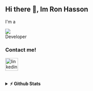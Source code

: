 ## Hi there 👋, Im Ron Hasson
<span>
I'm a
</span>
<br>
<p>
<span>
<!--![Typing SVG](https://readme-typing-svg-ron.herokuapp.com?color=%2336BCF7&size=28&vCenter=true&width=172&height=30&lines=JavaScript;Node.js;React.js;Vue.js;Unity;Web)] -->
<img src="https://readme-typing-svg-ron.herokuapp.com?color=%2336BCF7&size=28&vCenter=true&width=172&lines=JavaScript;Node.js;React.js;Vue.js;Unity;Web"/>
</span>
 <br>
<span>
Developer
</span>
 </p>

### Contact me!
[<img src='https://user-images.githubusercontent.com/7431072/146361243-82991295-57b5-4ad6-885f-745e5043dbde.png' alt='linkedin' height='40'>](https://www.linkedin.com/in/ron-hasson/) 

<br>
<!--![GitHub stats](https://github-readme-stats.vercel.app/api?username=ronhasson&show_icons=true&count_private=true)  -->
<details>	
 <summary><b>⚡ Github Stats</b></summary>
 
![GitHub metrics](https://metrics.lecoq.io/ronhasson)  

![GitHub streak stats](https://github-readme-streak-stats.herokuapp.com/?user=ronhasson&date_format=j/n/Y)  
   </details>
<!--
**ronhasson/ronhasson** is a ✨ _special_ ✨ repository because its `README.md` (this file) appears on your GitHub profile.

Here are some ideas to get you started:

- 🔭 I’m currently working on ...
- 🌱 I’m currently learning ...
- 👯 I’m looking to collaborate on ...
- 🤔 I’m looking for help with ...
- 💬 Ask me about ...
- 📫 How to reach me: ...
- 😄 Pronouns: ...
- ⚡ Fun fact: ...
-->
